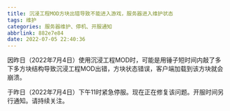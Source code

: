 ```yaml
---
title: 沉浸工程MOD方块出错导致不能进入游戏，服务器进入维护状态
tags: 维护
categories: 服务器维护、停机、开服通知
abbrlink: 882e7e84
date: 2022-07-05 22:40:36
---
```


因昨日（2022年7月4日）使用沉浸工程MOD时，可能是用锤子短时间内敲了多下多方块结构导致沉浸工程MOD出错，方块状态错误，客户端加载到该方块就会崩溃。

于昨日（2022年7月4日）下午11时紧急停服。现在正在修复该问题。开服时间另行通知。请持续关注。
